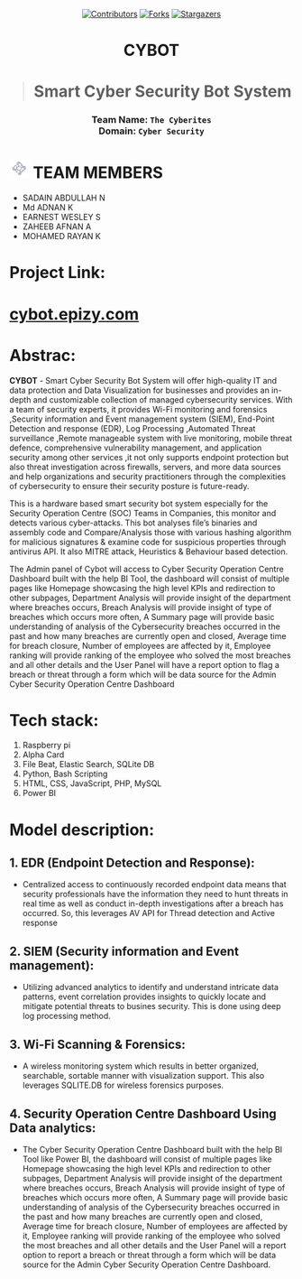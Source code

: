 <div align="center">

[![Contributors][contributors-shield]][contributors-url]
[![Forks][forks-shield]][forks-url]
[![Stargazers][stars-shield]][stars-url]

                   
# CYBOT
  </div> 
  
  <div align="center">
  
 ># **Smart Cyber Security Bot System**      
<h3>

**Team Name: `The Cyberites` <br> Domain: `Cyber Security`**

</h3>
</div>

# **<img src="https://github.com/sadain/My-assets/blob/main/teamwork%20hands%20graphic.png" width="35px" height="35px" alt="Teams"></img> TEAM MEMBERS**



- SADAIN ABDULLAH N
- Md ADNAN K
- EARNEST WESLEY S
- ZAHEEB AFNAN A
- MOHAMED RAYAN K

# Project Link:

<h1><a href="http://cybot.epizy.com">cybot.epizy.com</a></h1>

# Abstrac:
  
<b>CYBOT</b> - Smart Cyber Security Bot System will offer high-quality IT and data protection and Data Visualization for businesses and provides an in-depth and customizable collection of managed cybersecurity services. With a team of security experts, it provides Wi-Fi monitoring and forensics ,Security information and Event management system (SIEM), End-Point Detection and response (EDR), Log Processing ,Automated Threat surveillance ,Remote manageable system with live monitoring, mobile threat defence, comprehensive vulnerability management, and application security among other services ,it not only supports endpoint protection but also threat investigation across firewalls, servers, and more data sources and help organizations and security practitioners through the complexities of cybersecurity to ensure their security posture is future-ready.

This is a hardware based smart security bot system especially for the Security Operation Centre (SOC) Teams in Companies, this monitor and detects various cyber-attacks. This bot analyses file’s binaries and assembly code and Compare/Analysis those with various hashing algorithm for malicious signatures & examine code for suspicious properties through antivirus API. It also MITRE attack, Heuristics & Behaviour based detection.
  
The Admin panel of Cybot will access to Cyber Security Operation Centre Dashboard built with the help BI Tool, the dashboard will consist of multiple pages like Homepage showcasing the high level KPIs and redirection to other subpages, Department Analysis will provide insight of the department where breaches occurs, Breach Analysis will provide insight of type of breaches which occurs more often, A Summary page will provide basic understanding of analysis of the Cybersecurity breaches occurred in the past and how many breaches are currently open and closed, Average time for breach closure, Number of employees are affected by it, Employee ranking will provide ranking of the employee who solved the most breaches and all other details and the User Panel will have a report option to flag a breach or threat through a form which will be data source for the Admin Cyber Security Operation Centre Dashboard


# Tech stack:

1. Raspberry pi
2. Alpha Card
3. File Beat, Elastic Search, SQLite DB
4. Python, Bash Scripting
5. HTML, CSS, JavaScript, PHP, MySQL
6. Power BI


# Model description:

## 1. EDR (Endpoint Detection and Response):
- Centralized access to continuously recorded endpoint data means that security professionals have the information they need to hunt threats in real time as well as conduct in-depth investigations after a breach has occurred. So, this leverages AV API for Thread detection and Active response

## 2. SIEM (Security information and Event management):
- Utilizing advanced analytics to identify and understand intricate data patterns, event correlation provides insights to quickly locate and mitigate potential threats to busines security. This is done using deep log processing method.

## 3. Wi-Fi Scanning & Forensics:
- A wireless monitoring system which results in better organized, searchable, sortable manner with visualization support. This also leverages SQLITE.DB for wireless forensics purposes.

## 4. Security Operation Centre Dashboard Using Data analytics:
- The Cyber Security Operation Centre Dashboard built with the help BI Tool like Power BI, the dashboard will consist of multiple pages like Homepage showcasing the high level KPIs and redirection to other subpages, Department Analysis will provide insight of the department where breaches occurs, Breach Analysis will provide insight of type of breaches which occurs more often, A Summary page will provide basic understanding of analysis of the Cybersecurity breaches occurred in the past and how many breaches are currently open and closed, Average time for breach closure, Number of employees are affected by it, Employee ranking will provide ranking of the employee who solved the most breaches and all other details and the User Panel will a report option to report a breach or threat through a form which will be data source for the Admin Cyber Security Operation Centre Dashboard.



[contributors-shield]: https://img.shields.io/github/contributors/sadain/CYBOT---Smart-Cyber-Security-Bot-System.svg?style=for-the-badge
[contributors-url]: https://github.com/sadain/CYBOT---Smart-Cyber-Security-Bot-System/graphs/contributors
[forks-shield]: https://img.shields.io/github/forks/sadain/CYBOT---Smart-Cyber-Security-Bot-System.svg?style=for-the-badge
[forks-url]: https://github.com/IBM-EPBL/sadain/CYBOT---Smart-Cyber-Security-Bot-System/members
[stars-shield]: https://img.shields.io/github/stars/sadain/CYBOT---Smart-Cyber-Security-Bot-System.svg?style=for-the-badge
[stars-url]: https://github.com/sadain/CYBOT---Smart-Cyber-Security-Bot-System/stargazers

